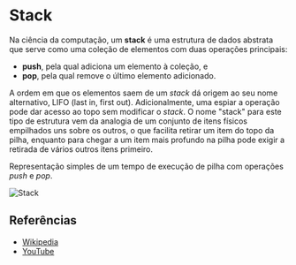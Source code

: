 # Stack

Na ciência da computação, um **stack** é uma estrutura de dados abstrata
que serve como uma coleção de elementos com duas operações principais:

* **push**, pela qual adiciona um elemento à coleção, e
* **pop**, pela qual remove o último elemento adicionado.

A ordem em que os elementos saem de um _stack_ dá origem ao seu
nome alternativo, LIFO (last in, first out). Adicionalmente, uma
espiar a operação pode dar acesso ao topo sem modificar o _stack_.
O nome "stack" para este tipo de estrutura vem da analogia de
um conjunto de itens físicos empilhados uns sobre os outros,
o que facilita retirar um item do topo da pilha, enquanto para chegar a
um item mais profundo na pilha pode exigir a retirada de
vários outros itens primeiro.

Representação simples de um tempo de execução de pilha com operações
_push_ e _pop_.

![Stack](https://upload.wikimedia.org/wikipedia/commons/b/b4/Lifo_stack.png)

## Referências

- [Wikipedia](https://en.wikipedia.org/wiki/Stack_(abstract_data_type))
- [YouTube](https://www.youtube.com/watch?v=wjI1WNcIntg&list=PLLXdhg_r2hKA7DPDsunoDZ-Z769jWn4R8&index=3&)
